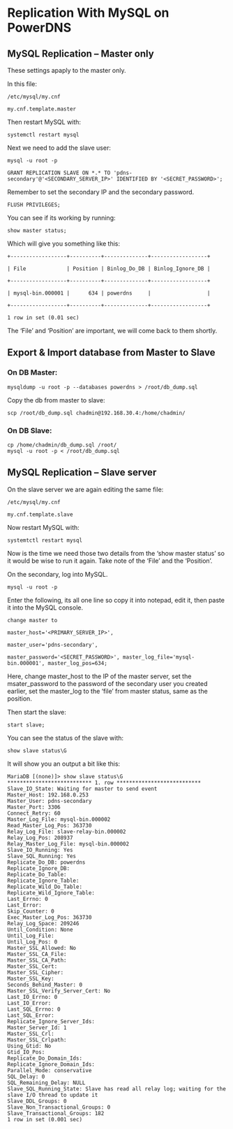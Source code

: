# Replication With MySQL on PowerDNS

## MySQL Replication – Master only
These settings apaply to the master only.

In this file:
```
/etc/mysql/my.cnf
```
`my.cnf.template.master`

Then restart MySQL with:
```
systemctl restart mysql
```
Next we need to add the slave user:
```
mysql -u root -p
```
```
GRANT REPLICATION SLAVE ON *.* TO 'pdns-secondary'@'<SECONDARY_SERVER_IP>' IDENTIFIED BY '<SECRET_PASSWORD>';
```
Remember to set the secondary IP and the secondary password.
```
FLUSH PRIVILEGES;
```
You can see if its working by running:
```
show master status;
```
Which will give you something like this:
```
+------------------+----------+--------------+------------------+

| File             | Position | Binlog_Do_DB | Binlog_Ignore_DB |

+------------------+----------+--------------+------------------+

| mysql-bin.000001 |      634 | powerdns     |                  |

+------------------+----------+--------------+------------------+

1 row in set (0.01 sec)
```
The ‘File’ and ‘Position’ are important, we will come back to them shortly.
## Export & Import database from Master to Slave
### On DB Master:
```
mysqldump -u root -p --databases powerdns > /root/db_dump.sql
```
Copy the db from master to slave:
```
scp /root/db_dump.sql chadmin@192.168.30.4:/home/chadmin/
```
### On DB Slave:
```
cp /home/chadmin/db_dump.sql /root/
mysql -u root -p < /root/db_dump.sql
```
## MySQL Replication – Slave server
On the slave server we are again editing the same file:
```
/etc/mysql/my.cnf
```
`my.cnf.template.slave`

Now restart MySQL with:
```
systemtctl restart mysql
```
Now is the time we need those two details from the ‘show master status’ so it would be wise to run it again. Take note of the ‘File’ and the ‘Position’.

On the secondary, log into MySQL.
```
mysql -u root -p
```
Enter the following, its all one line so copy it into notepad, edit it, then paste it into the MySQL console.
```
change master to

master_host='<PRIMARY_SERVER_IP>',

master_user='pdns-secondary',

master_password='<SECRET_PASSWORD>', master_log_file='mysql-bin.000001', master_log_pos=634;
```

Here, change  master_host to the IP of the master server, set the msater_password to the password of the secondary user you created earlier, set the master_log to the ‘file’ from master status, same as the position.

Then start the slave:
```
start slave;
```
You can see the status of the slave with:
```
show slave status\G
```
It will show you an output a bit like this:
```
MariaDB [(none)]> show slave status\G
*************************** 1. row ***************************
Slave_IO_State: Waiting for master to send event
Master_Host: 192.168.0.253
Master_User: pdns-secondary
Master_Port: 3306
Connect_Retry: 60
Master_Log_File: mysql-bin.000002
Read_Master_Log_Pos: 363730
Relay_Log_File: slave-relay-bin.000002
Relay_Log_Pos: 208937
Relay_Master_Log_File: mysql-bin.000002
Slave_IO_Running: Yes
Slave_SQL_Running: Yes
Replicate_Do_DB: powerdns
Replicate_Ignore_DB:
Replicate_Do_Table:
Replicate_Ignore_Table:
Replicate_Wild_Do_Table:
Replicate_Wild_Ignore_Table:
Last_Errno: 0
Last_Error:
Skip_Counter: 0
Exec_Master_Log_Pos: 363730
Relay_Log_Space: 209246
Until_Condition: None
Until_Log_File:
Until_Log_Pos: 0
Master_SSL_Allowed: No
Master_SSL_CA_File:
Master_SSL_CA_Path:
Master_SSL_Cert:
Master_SSL_Cipher:
Master_SSL_Key:
Seconds_Behind_Master: 0
Master_SSL_Verify_Server_Cert: No
Last_IO_Errno: 0
Last_IO_Error:
Last_SQL_Errno: 0
Last_SQL_Error:
Replicate_Ignore_Server_Ids:
Master_Server_Id: 1
Master_SSL_Crl:
Master_SSL_Crlpath:
Using_Gtid: No
Gtid_IO_Pos:
Replicate_Do_Domain_Ids:
Replicate_Ignore_Domain_Ids:
Parallel_Mode: conservative
SQL_Delay: 0
SQL_Remaining_Delay: NULL
Slave_SQL_Running_State: Slave has read all relay log; waiting for the slave I/O thread to update it
Slave_DDL_Groups: 0
Slave_Non_Transactional_Groups: 0
Slave_Transactional_Groups: 182
1 row in set (0.001 sec)
```

